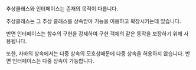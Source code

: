 추상클래스와 인터페이스는 존재의 목적이 다릅니다.

추상클래스는 그 추상 클래스를 상속받아 기능을 이용하고 확장시키는데 있습니다.

반면 인터페이스는 함수의 구현을 강제하여 구현 객체의 같은 동작을 보장하기 위해 사용됩니다.

또한, 자바의 상속에서는 다중 상속의 모호성때문에 다중 상속을 허용하지 않습니다.
반면 인터페이스는 다중 상속이 가능합니다.